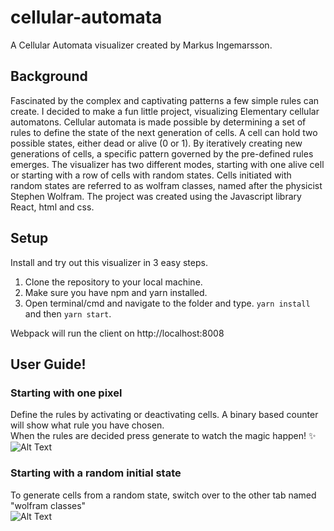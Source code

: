 # cellular-automata
A Cellular Automata visualizer created by Markus Ingemarsson.

## Background
Fascinated by the complex and captivating patterns a few simple rules can create. I decided to make a fun little project, visualizing Elementary cellular automatons. Cellular automata is made possible by determining a set of rules to define the state of the next generation of cells. A cell can hold two possible states, either dead or alive (0 or 1). By iteratively creating new generations of cells, a specific pattern governed by the pre-defined rules emerges. The visualizer has two different modes, starting with one alive cell or starting with a row of cells with random states. Cells initiated with random states are referred to as wolfram classes, named after the physicist Stephen Wolfram. The project was created using the Javascript library React, html and css.

## Setup
Install and try out this visualizer in 3 easy steps. 

1. Clone the repository to your local machine.
2. Make sure you have npm and yarn installed.
3. Open terminal/cmd and navigate to the folder and type. ` yarn install ` and then ` yarn start `.

Webpack will run the client on http://localhost:8008
## User Guide!

### Starting with one pixel  

Define the rules by activating or deactivating cells. A binary based counter will show what rule you have chosen.  
When the rules are decided press generate to watch the magic happen! :sparkles:  
![Alt Text](https://github.com/Markusing-Git/cellular-automata/resources/static.gif)

### Starting with a random initial state  

To generate cells from a random state, switch over to the other tab named "wolfram classes"  
![Alt Text](https://github.com/Markusing-Git/cellular-automata/resources/wolfram.gif)

